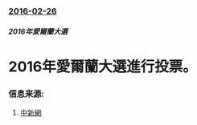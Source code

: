 ### [2016-02-26](/zh/news/2016/02/26/index.md)

##### 2016年愛爾蘭大選
# 2016年愛爾蘭大選進行投票。 




### 信息来源:

1. [中新網](http://www.chinanews.com/gj/2016/02-29/7776764.shtml)
